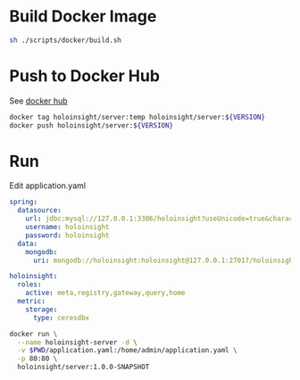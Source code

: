 # Build Docker Image
```bash
sh ./scripts/docker/build.sh
```

# Push to Docker Hub
See [docker hub](https://hub.docker.com/repository/docker/holoinsight/server/general)

```bash
docker tag holoinsight/server:temp holoinsight/server:${VERSION}
docker push holoinsight/server:${VERSION}
```

# Run
Edit application.yaml
```yaml
spring:
  datasource:
    url: jdbc:mysql://127.0.0.1:3306/holoinsight?useUnicode=true&characterEncoding=UTF-8&autoReconnect=true&rewriteBatchedStatements=true&socketTimeout=15000&connectTimeout=3000&useTimezone=true&serverTimezone=Asia/Shanghai
    username: holoinsight
    password: holoinsight
  data:
    mongodb:
      uri: mongodb://holoinsight:holoinsight@127.0.0.1:27017/holoinsight?authSource=admin&keepAlive=true&maxIdleTimeMS=1500000&maxWaitTime=120000&connectTimeout=10000&socketTimeout=10000&socketKeepAlive=true&readPreference=primary&retryWrites=true

holoinsight:
  roles:
    active: meta,registry,gateway,query,home
  metric:
    storage:
      type: ceresdbx
```

```bash
docker run \
  --name holoinsight-server -d \
  -v $PWD/application.yaml:/home/admin/application.yaml \
  -p 80:80 \
  holoinsight/server:1.0.0-SNAPSHOT
```
